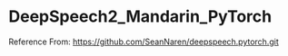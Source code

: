 # DeepSpeech2_Mandarin_PyTorch

Reference From: 
https://github.com/SeanNaren/deepspeech.pytorch.git
